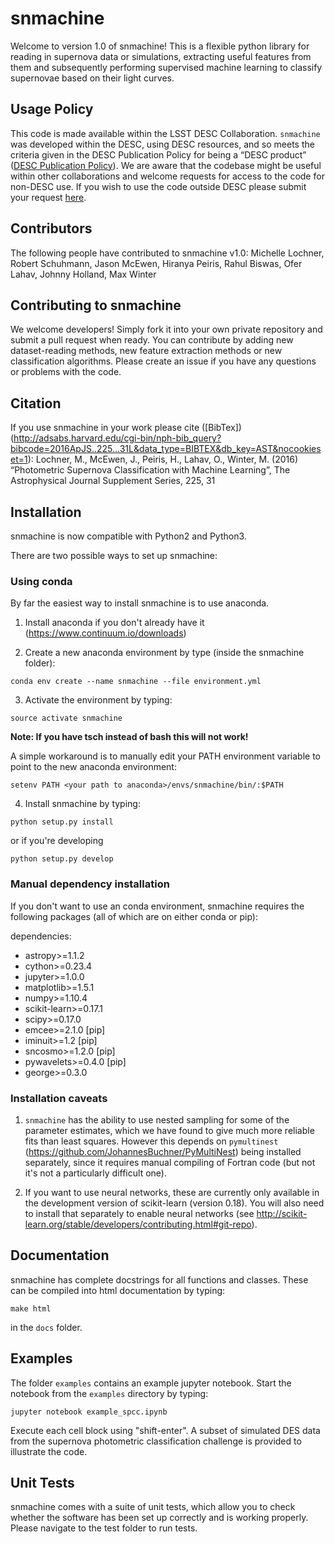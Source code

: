 # snmachine

Welcome to version 1.0 of snmachine! This is a flexible python library for reading in supernova data or simulations, extracting useful features from them and subsequently performing supervised machine learning to classify supernovae based on their light curves. 

## Usage Policy

This code is made available within the LSST DESC Collaboration. `snmachine` was developed within the DESC, using DESC resources, and so meets the criteria given in the DESC Publication Policy for being a “DESC product” ([DESC Publication Policy](http://lsstdesc.org/sites/default/files/LSST_DESC_Publication_Policy.pdf)). We are aware that the codebase might be useful within other collaborations and welcome requests for access to the code for non-DESC use. If you wish to use the code outside DESC please submit your request [here](https://docs.google.com/forms/d/e/1FAIpQLSfHKNf-GeIGeRWODtwpVz_byXsUDBYISjlQk5lv1W9M0hgB3g/viewform?usp=sf_link).  

## Contributors

The following people have contributed to snmachine v1.0:
Michelle Lochner, Robert Schuhmann, Jason McEwen, Hiranya Peiris, Rahul Biswas, Ofer Lahav, Johnny Holland, Max Winter

## Contributing to snmachine

We welcome developers! Simply fork it into your own private repository and submit a pull request when ready. You can contribute by adding new dataset-reading methods, new feature extraction methods or new classification algorithms. Please create an issue if you have any questions or problems with the code.

## Citation

If you use snmachine in your work please cite ([BibTex])(http://adsabs.harvard.edu/cgi-bin/nph-bib_query?bibcode=2016ApJS..225...31L&data_type=BIBTEX&db_key=AST&nocookieset=1):
Lochner, M., McEwen, J., Peiris, H., Lahav, O., Winter, M. (2016) “Photometric Supernova Classification with Machine Learning”, The Astrophysical Journal Supplement Series, 225, 31

## Installation

snmachine is now compatible with Python2 and Python3.

There are two possible ways to set up snmachine:

### Using conda

By far the easiest way to install snmachine is to use anaconda.

1) Install anaconda if you don't already have it (https://www.continuum.io/downloads)

2) Create a new anaconda environment by type (inside the snmachine folder):

`conda env create --name snmachine --file environment.yml`

3) Activate the environment by typing:

`source activate snmachine`

**Note: If you have tsch instead of bash this will not work!**

A simple workaround is to manually edit your PATH environment variable to point to the new anaconda environment:

`setenv PATH <your path to anaconda>/envs/snmachine/bin/:$PATH`

4) Install snmachine by typing:

`python setup.py install`

or if you're developing

`python setup.py develop`

### Manual dependency installation

If you don't want to use an conda environment, snmachine requires the following packages (all of which are on either conda or pip):

dependencies:
  - astropy>=1.1.2
  - cython>=0.23.4
  - jupyter>=1.0.0
  - matplotlib>=1.5.1
  - numpy>=1.10.4
  - scikit-learn>=0.17.1
  - scipy>=0.17.0
  - emcee>=2.1.0 [pip]
  - iminuit>=1.2 [pip]
  - sncosmo>=1.2.0 [pip]
  - pywavelets>=0.4.0 [pip]
  - george>=0.3.0

### Installation caveats

1) `snmachine` has the ability to use nested sampling for some of the parameter estimates, which we have found to give much more reliable fits than least squares. However this depends on `pymultinest` (https://github.com/JohannesBuchner/PyMultiNest) being installed separately, since it requires manual compiling of Fortran code (but not it's not a particularly difficult one).

2) If you want to use neural networks, these are currently only available in the development version of scikit-learn (version 0.18). You will also need to install that separately to enable neural networks (see http://scikit-learn.org/stable/developers/contributing.html#git-repo).


## Documentation

snmachine has complete docstrings for all functions and classes. These can be compiled into html documentation by typing:

`make html`

in the `docs` folder.

## Examples

The folder `examples` contains an example jupyter notebook. Start the notebook from the `examples` directory by typing:

`jupyter notebook example_spcc.ipynb`

Execute each cell block using "shift-enter". A subset of simulated DES data from the supernova photometric classification challenge is provided to illustrate the code.

## Unit Tests

snmachine comes with a suite of unit tests, which allow you to check whether the software has been set up correctly and is working properly. Please navigate to the test folder to run tests.
